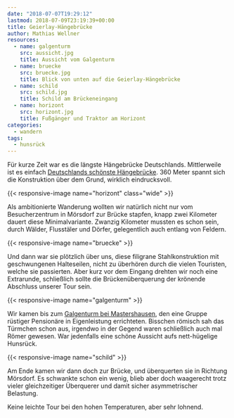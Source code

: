 ```yaml
---
date: "2018-07-07T19:29:12"
lastmod: 2018-07-09T23:19:39+00:00
title: Geierlay-Hängebrücke
author: Mathias Wellner
resources:
  - name: galgenturm
    src: aussicht.jpg
    title: Aussicht vom Galgenturm
  - name: bruecke
    src: bruecke.jpg
    title: Blick von unten auf die Geierlay-Hängebrücke
  - name: schild
    src: schild.jpg
    title: Schild am Brückeneingang
  - name: horizont
    src: horizont.jpg
    title: Fußgänger und Traktor am Horizont
categories:
  - wandern
tags:
  - hunsrück
---
```

Für kurze Zeit war es die längste Hängebrücke Deutschlands. Mittlerweile ist es einfach [Deutschlands schönste Hängebrücke](http://www.geierlay.de/). 360 Meter spannt sich die Konstruktion über dem Grund, wirklich eindrucksvoll. 

<!--more-->

{{< responsive-image name="horizont" class="wide" >}}

Als ambitionierte Wanderung wollten wir natürlich nicht nur vom Besucherzentrum in Mörsdorf zur Brücke stapfen, knapp zwei Kilometer dauert diese Minimalvariante. Zwanzig Kilometer mussten es schon sein, durch Wälder, Flusstäler und Dörfer, gelegentlich auch entlang von Feldern. 

{{< responsive-image name="bruecke" >}}

Und dann war sie plötzlich über uns, diese filigrane Stahlkonstruktion mit geschwungenen Halteseilen, nicht zu überhören durch die vielen Touristen, welche sie passierten. Aber kurz vor dem Eingang drehten wir noch eine Extrarunde, schließlich sollte die Brückenüberquerung der krönende Abschluss unserer Tour sein. 

{{< responsive-image name="galgenturm" >}}

Wir kamen bis zum [Galgenturm bei Mastershausen](https://de.wikipedia.org/wiki/Mastershausen#Galgenturm), den eine Gruppe rüstiger Pensionäre in Eigenleistung errichteten. Bisschen römisch sah das Türmchen schon aus, irgendwo in der Gegend waren schließlich auch mal Römer gewesen. War jedenfalls eine schöne Aussicht aufs nett-hügelige Hunsrück. 

{{< responsive-image name="schild" >}}

Am Ende kamen wir dann doch zur Brücke, und überquerten sie in Richtung Mörsdorf. Es schwankte schon ein wenig, blieb aber doch waagerecht trotz vieler gleichzeitiger Überquerer und damit sicher asymmetrischer Belastung. 

Keine leichte Tour bei den hohen Temperaturen, aber sehr lohnend.
